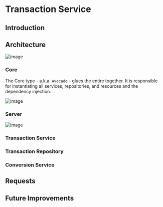 # Transaction Service

## Introduction

## Architecture

![image](https://github.com/mahtues/transaction-service/assets/14203456/c6d98993-0aeb-4906-9649-611386d52d68)

### Core

The Core type - a.k.a. `Avocado` - glues the entire together. It is responsible for instantiating all services, repositories, and resources and the dependency injection.

![image](https://github.com/mahtues/transaction-service/assets/14203456/209b69f6-c6ce-431f-816a-f9da8e271a16)

### Server

![image](https://github.com/mahtues/transaction-service/assets/14203456/3badf283-50d3-4964-b3db-7df7420ebbd1)

### Transaction Service



### Transaction Repository

### Conversion Service

## Requests

## Future Improvements
